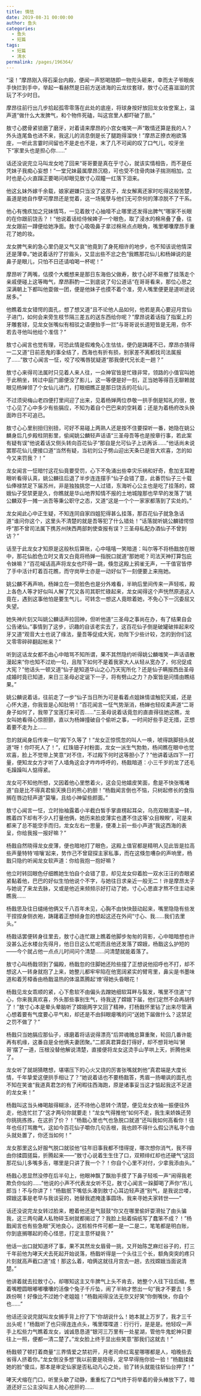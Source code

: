 ```yaml
---
title: 情怯
date: 2019-08-31 00:00:00
author: 鱼头
categories: 
  - 鱼头
  - 短篇
tags: 
  - 短篇
  - 清水
permalink: /pages/196364/
---
```


“滚！”摩昂刚入得石渠台内殿，便闻一声怒喝随即一物兜头砸来，幸而太子爷眼疾手快拦到手中，举起一看赫然是日前方送进海的云龙纹套球，敖寸心还喜滋滋的赏玩了不少时日。

<!-- more -->

摩昂往前行出几步拾起孤零零落在此处的底座，将球身按好放回龙女妆奁案上，温声道“做什么大发脾气，和个物件死磕，叫这宫里人都吓破了胆。”

敖寸心腮骨紧锁磨了磨牙，对着请来摩昂的小宫女嗤笑一声“敢情还算是我的人？外头连尾鱼也进不来，我这儿的消息倒是长了腿跑得溜快！”摩昂正撩衣袍欲落座，一听此言霎时间留也不是走也不是，末了几不可闻的叹了口气儿，咬牙坐下“家里头也是担心你……”

话还没说完立马叫龙女呛了回来“哥哥要是真在乎寸心，就该实情相告，而不是任凭妹子我痴心妄想！”一堂兄妹最属摩昂沉稳，可也受不住骨肉妹子揣测相加，立时也是心火直蹿正要喝问却眼见敖寸心双瞳一红落下泪来。

他这幺妹外嫁千余载，娘家避嫌只当没了这孩子，龙女解离还家时吃得这般苦楚，虽道是她自作孽可摩昂还是觉着，这一场冤孽与他们无可奈何的薄凉脱不了干系。

他心有愧疚加之兄妹情笃，一见着敖寸心抽噎不止哪里还发得出脾气“哪家不长眼的在你跟前饶舌？！”他说着话给侍候婢子一个眼色，取了浸水的棉帛叠了叠，往龙女跟前一蹲便给她净面。敖寸心吸吸鼻子拿过棉帛点点眼角，嘴里嘟囔摩昂手重花了她的妆。

龙女脾气来的急心里仍是又气又哀“他竟到了身死相许的地步，也不知该说他情深还是薄幸。”她说着话拧了拧眉头，又显出些不忿之色“我瞧那花仙儿和杨婵说的是鼻子是眼儿，只怕不日还请咱喝一杯呢！”

摩昂听了两嘴，估摸个大概想来是那日东海伯父做寿，敖寸心好不易撤了挂落走个亲戚便碰上这等晦气，摩昂斟酌一二到底说了句公道话“在哥哥看来，那位心思之深满朝上下都叫他耍做一团，便是他妹子也摸不着个准，旁人嘴里便更是道听途说居多。”

他瞧着龙女错愕的面孔，想了想又道“且不论他人品如何，他若是真心要迎月宫仙子进门，如何会来旁生枝节隔三差五的送东西给你呢？”摩昂说着话指了指案上的牙雕套球，见龙女张嘴似有相驳之语便抬手一拦“与哥哥说长道短皆是无用，你不若去寻他叫他给个准信？”

敖寸心闻言也觉有理，可恐此情是假难免心生怯怯，便仍是踌躇不已，摩昂亦猜得一二又道“日前恶鬼的事全结了，西海也有折有损，别家差不离都找司法属报了……”敖寸心闻言一怔，咬了咬嘴唇犹疑道“那我便代兄长走一趟？”

敖寸心来得司法属时只见着人来人往，一众神官皆是忙碌非常，领路的小值官叫她于此稍坐，转过中庭门廊便没了影儿，这一等便是好一刻，正当她等得百无聊赖就眼见杨婵领了个女仙儿进门，打眼细瞧正是那日饶舌的花仙儿。

不过须臾梅山老四便打里间迎了出来，见着杨婵两位恭敬一拱手倒是知礼的很，敖寸心见了心中多少有些膈应，不知为着自个巴巴来的空耗着；还是为着杨府改头换面昨日不可追已。

敖寸心心里别扭归别扭，可好不易碰上两熟人还是按不住要探听一番，她隐在姚公麟身后几步殿柱阴影里，偷闻姚公麟轻声话语“三圣母吾等也是按章行事，若此案有疑有误”他说着话又侧头转向百花仙子“那自是允可仙子上访再诉……”他话尚未说罢那花仙儿便接口道“当然有疑，当初刘公子劈山迎出天条已是皆大欢喜，怎的如今又来罚我？！”

龙女闻言一怔暗忖这花仙竟要受罚，心下不免涌出些幸灾乐祸和好奇，愈加支耳瞪眼听看得认真，姚公麟往后退了半步连连摆手“仙子会错了意，此番罚仙子三十载仙俸禄禁足下届苏州，非是独独挑您一人过错，东海听心公主也是吃了挂落的，嫦娥仙子受禁更是久，你瞧就是华山地界知情不报的土地城隍那也早早的发落了”姚公麟双手一摊一派吾等秉公职守之态，又道“这是一个个一家家都落到了实处的。”

龙女闻此心中正生疑，不知连同自家四姐犯得甚么挂落，那百花仙子就急急话道“谁问你这个，这里头不清楚的就是吾等犯了什么错处！”话落就听姚公麟错愕惊呼“那不曾司法属下携苏州陕西两部刺使查报有误？三圣母私配办酒仙子不曾到访？”

话至于此龙女才知原是这般秋后算账，心中嘻嘻一笑暗道：叫尔等不将杨戬放在眼中，那花仙脸色立时又青又白竟将杨婵一指脱口就道“那她呢？司法天神打算包庇令妹嘛？”百花喊话高声将龙女也吓得一跳，倏忽这殿上鸦雀无声，一干值官皆停了手中活计盯着百花瞧，而守岗甲士亦是一动好似下一刻便要上来拖她。

姚公麟不再声响，杨婵立在一旁脸色也是分外难看，半晌后里间传来一声轻咳，殿上各色人等才好似叫人解了咒又各司其职忙碌起来，龙女闻得这个声恍然原道这人竟在，遇到这事他怕是要生气儿，可转念一想这人竟晾着她，不免心下一沉委屈又失望。

她失神片刻又叫姚公麟话声拉回神，但听他道“三圣母之事尚在办，有了结果自会公告诸仙。”事情到了这步，识趣的自该老实去了，这百花仙子倒是破罐破摔起来咬牙又道“观音大士也说了缘法，量吾等促成大宪，劝陛下少些计较，怎的到你们这又零零碎碎翻起帐来？”

听到这话龙女都不由心中暗骂不知所谓，果不其然隐约听得姚公麟嗤笑一声话语散漫起来“你也知不过劝一句，且陛下如何不是着我家大人从轻从宽办了，何况促成大宪？”他话头一顿又道“仙子是知道华山之心乃天宪所化？还是仙子瞒报西岳圣母成婚时竟已知道，来日三圣母必定诞下一子，将有劈山之力？办案皆是问情由瞧结果。”

姚公麟说着话，往前走了一步“仙子当日所为可是看着点姐妹情谊触犯天威，还是心怀大道，你我皆是心知肚明！”百花闻言一怔气势渐消，杨婵也轻叹柔声道“二哥身子如何了，我带了宝莲灯来可否……”三圣母说着话竟忽的直直得往她这瞧，龙女叫她看得心惊胆颤，直以为杨婵撞破自个偷听之事，一时间好些手足无措，正想着要不走为上……

忽的就闻身后传来一句“殿下久等了！”龙女正惊慌忽的叫人一唤，唬得跳脚扭头就道“呀！你吓死人了！”，红珠钿子衬粉面，龙女一派生气勃勃，杨间瞧在眼中也觉欢喜，脸上不觉带上笑意“对不住，不过殿下何时这等胆小了？”他讲着话四下一打量，便知龙女方才听了人墙角这会才咋咋呼呼的，杨戬暗道：小三千岁的龙了还毛毛躁躁叫人惦得紧。

龙女可不知他所想，又因着他心里憋着火，这会见他嬉皮笑面，愈是不快张嘴堵道“自是比不得真君偷天换日的熊心豹胆！”杨戬闻言倒也不恼，只树起修长的食指搁在唇边轻声道“莫嚷，且给小神留些颜面。”

敖寸心闻言一怔，立时抬袖露着小半截白皙手掌直楞起耳朵，乌亮双眼滴溜一转，瞧着四下却有不少人打量他俩，她历来脸皮薄实也遭不住这等‘众目睽睽’，可是来都来了总不能空手而归，龙女左右一思量，便凑上前一些小声道“我这西海的表呈，你给我报一报好嘛？”

杨戬自然晓得龙女皮薄，便也暗地打了眼色，这殿上值官都是精明人见此皆是拉高些声量特特‘喧嚷’起来，势作己不曾窥探主家私事，而在这倏忽嘈杂的声响里，杨戬只隐约听闻龙女软声道：你给我抱一抱好嘛？

他立时转回眼色仔细瞧她生怕自个会错了意，却见龙女仰着脸一双水汪汪的杏眼紧紧黏着他，巴巴的好似生怕他说个不字，与她往日求亲近一般无二！许是摩昂太子与她说了来龙去脉，又或是他近来频频示好打动了她，寸心心思直才熬不住主动来瞧我……

杨戬思及往日缱绻他俩又千八百年未见，心胸不由快快鼓动起来，嘴里隐隐有些发干捏捏身侧衣袍，踌躇着正想倾身忽的想起这还在外间“寸心、我……我们去里头。”

杨戬话罢便转身往里去，敖寸心连忙跟上瞧着他脚步匆匆的背影，心中暗暗想也许没甚么近水楼台先得月，他日日这么忙呢而且他还发落了嫦娥，杨戬这么护短的——今个就占他一点点儿时间问个清楚……问清楚就能着落了。

敖寸心叫杨戬领到了偏殿，杨戬忽的住脚她还险些撞了正想说他招呼也不打，却不想这人一转身就抱了上来，她整儿都牢牢陷在他宽阔紧实的臂弯里，鼻尖是书墨味道和着芳樟香由杨戬温热的体温蒸腾起‘燎’得她头昏眼花！

杨戬见龙女乖顺的紧，心下愈软不由偏头去蹭她细软耳畔与鬓发，嘴里不住道“寸心，你来我真欢喜，外头那些事别生气，待我送了嫦娥下届，他们定然不会再胡传了！”敖寸心本是晕头晕脑听了嫦娥两字又回了精神，打杨戬怀里钻了出来尽管满心想着要有气度要心平气和，却还是不由斜眼瘪嘴的问“送她下届做什么？这禁足之罚不做了？”

杨戬只当她膈应那仙子，琢磨着将话说得漂亮“后羿魂魄总算重聚，轮回几番许能再有机缘，这番自是全他俩夫妻团聚。”二郎真君算盘打得好，却不想背地叫‘舅哥’摆了一道，压根没替他解说清楚，直接便将龙女这烫手山芋哄上天，折腾他来了。

龙女听了就胡猜瞎想，堪堪压下的心火又烧的厉害张嘴就刺他“真君端是大度长情，千年挚爱这便拱手相让了？”她说着话也不要杨戬答，秀眉一扬嘲讽的面孔也不知在笑谁“我道真君怎的有了闲暇往西海跑，原是诸事妥当这才惦起我这不足道的龙女来！”

杨戬叫这当头棒喝敲得糊涂，还不待他心思转个清楚，便见龙女衣袖一振便往外走，他连忙拦了“这才两句你就要走！”龙女气得推他“如何不走，我生来娇姝还劳你挑挑拣拣，在这折了价？！”杨戬心里也气也急脱口就道“还叫我如何高看你！往年也任打骂撒气，这如今百花仙子嚼你几句舌根，我也顾不得什么假公济私寻个由头就处置了，你还当如何！”

龙女那里这么好服气脱口就驳他“往年旧事我都不惜得提，哪次想你消气，我不得由你揉圆搓扁，折腾起来——”敖寸心说着生生住了口，双颊绯红却也还硬气“这回那花仙儿多嘴多舌，哪里是只讲了我一个？！你自个心里不对付，少拿我添由头。”

杨戬心思显然没停在后半句上，他眼神飘了飘抬手摸了下鼻子轻咳一声“闹得我老欺负你似的……”他说的小声不代表龙女听不见，敖寸心闻言一跺脚喝了声你“吊儿郎当！不与你讲了！”杨戬抿下嘴低头凑到敖寸心耳边轻声道“别气，是我说岔喽，嫦娥这事是老早与我谈妥的，她替我遮掩逢事圆场，我来寻她夫家转世——”

话还没说完龙女转过脸来，瞪着他还是气鼓鼓“你又在哪里偷奸耍滑扯了由头骗我，这三两句藏人私物碎玉树就都揭过了？我脸上贴着绢纸写了蠢笨不成？！”杨戬闻言也有些急眼“天地良心，这桩桩件件可都一是一二是二，笔笔都是明白账，你到底搁哪起的奇心怪思，打定主意怀疑我？”

他话一出口就知道坏了事，果不其然龙女眉骨一挑，又开始陈芝麻烂谷子的，打三千年前他为哮天犬去死起开始说落，杨戬听得是一个头往三个长，额角突突的疼只片刻就高声截口道“成！那这么着，咱俩这就往月宫去一趟，去找嫦娥当面说清楚。”

他讲着就去拉敖寸心，却哪知这主又牛脾气上头不肯去，她整个人往下往后缩，憋着嘴瞪圆眼嘟嘟囔囔的活像个兔子千斤坠，闹了半晌才憋出一句“我才不要去！多跌份啊！好像比不过她个老姐姐！”杨戬闹得没法无奈又好笑“你倒嘴快，你自个也……”

他话还没说完就叫龙女搁手背上拧了下“你胡说什么！她本就上万岁了，我才三千出头呢！”杨戬听了也只得连连点头，嘴里喋喋道：行行行，是是是。他轻叹一声手上松些力气瞧着龙女，诚诚恳恳道“银河三万里有一处星湖，管他牛鬼蛇神只要往上一照，便都一清二楚了。”龙女脸上终于显出些笑意“那我们这就去！”

杨戬顿了顿打着商量“三界情爱之禁初开，月老司命红鸾星哪哪都是人，咱晚些去省得人挤着你。”龙女倒没多想“我以前要是晓得，定早早得拖你验一验！”杨戬揉揉她的脸“傻瓜，那本是审定仙家是否私动凡心之处，验了转头就能往斩仙台押了！”

哮天犬缩在门口，听里头歇了动静，重重松了口气终于将举着的骨头棒放下了，暗道还好三公主没叫主人抛心挖肝的……
